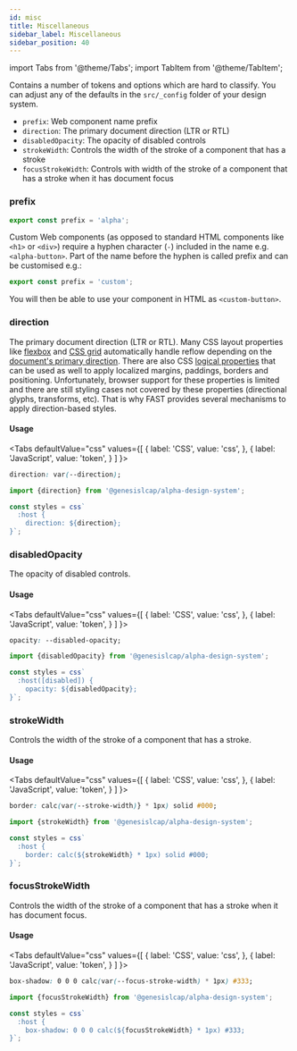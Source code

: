 ```yaml
---
id: misc
title: Miscellaneous
sidebar_label: Miscellaneous
sidebar_position: 40
---
```


import Tabs from '@theme/Tabs';
import TabItem from '@theme/TabItem';

Contains a number of tokens and options which are hard to classify. You can adjust any of the defaults in the `src/_config` folder of your design system.

* `prefix`: Web component name prefix
* `direction`: The primary document direction (LTR or RTL)
* `disabledOpacity`: The opacity of disabled controls
* `strokeWidth`: Controls the width of the stroke of a component that has a stroke
* `focusStrokeWidth`: Controls with width of the stroke of a component that has a stroke when it has document focus

### prefix

```ts
export const prefix = 'alpha';
```

Custom Web components (as opposed to standard HTML components like `<h1>` or `<div>`) require a hyphen character (`-`) included in the name e.g. `<alpha-button>`. Part of the name before the hyphen is called prefix and can be customised e.g.:

```ts
export const prefix = 'custom';
```

You will then be able to use your component in HTML as `<custom-button>`.

### direction

The primary document direction (LTR or RTL). Many CSS layout properties like [flexbox](https://developer.mozilla.org/en-US/docs/Web/CSS/CSS_Flexible_Box_Layout/Basic_Concepts_of_Flexbox) and [CSS grid](https://developer.mozilla.org/en-US/docs/Web/CSS/CSS_Grid_Layout/Basic_Concepts_of_Grid_Layout) automatically handle reflow depending on the [document's primary direction](https://www.w3.org/International/questions/qa-html-dir). There are also CSS [logical properties](https://developer.mozilla.org/en-US/docs/Web/CSS/CSS_Logical_Properties/Basic_concepts) that can be used as well to apply localized margins, paddings, borders and positioning. Unfortunately, browser support for these properties is limited and there are still styling cases not covered by these properties (directional glyphs, transforms, etc). That is why FAST provides several mechanisms to apply direction-based styles.

#### Usage

<Tabs
  defaultValue="css"
  values={[
    { label: 'CSS', value: 'css', },
    { label: 'JavaScript', value: 'token', }
  ]
}>
<TabItem value="css">

```css
direction: var(--direction);
```

</TabItem>
<TabItem value="token">

```ts
import {direction} from '@genesislcap/alpha-design-system';

const styles = css`
  :host {
    direction: ${direction};
}`;
```

</TabItem>
</Tabs>

### disabledOpacity

The opacity of disabled controls.

#### Usage

<Tabs
  defaultValue="css"
  values={[
    { label: 'CSS', value: 'css', },
    { label: 'JavaScript', value: 'token', }
  ]
}>
<TabItem value="css">

```css
opacity: --disabled-opacity;
```

</TabItem>
<TabItem value="token">

```ts
import {disabledOpacity} from '@genesislcap/alpha-design-system';

const styles = css`
  :host([disabled]) {
    opacity: ${disabledOpacity};
}`;
```

</TabItem>
</Tabs>


### strokeWidth

Controls the width of the stroke of a component that has a stroke.

#### Usage

<Tabs
  defaultValue="css"
  values={[
    { label: 'CSS', value: 'css', },
    { label: 'JavaScript', value: 'token', }
  ]
}>
<TabItem value="css">

```css
border: calc(var(--stroke-width)} * 1px) solid #000;
```

</TabItem>
<TabItem value="token">

```ts
import {strokeWidth} from '@genesislcap/alpha-design-system';

const styles = css`
  :host {
    border: calc(${strokeWidth} * 1px) solid #000;
}`;
```

</TabItem>
</Tabs>

### focusStrokeWidth

Controls the width of the stroke of a component that has a stroke when it has document focus.

#### Usage

<Tabs
  defaultValue="css"
  values={[
    { label: 'CSS', value: 'css', },
    { label: 'JavaScript', value: 'token', }
  ]
}>
<TabItem value="css">

```css
box-shadow: 0 0 0 calc(var(--focus-stroke-width) * 1px) #333;
```

</TabItem>
<TabItem value="token">

```ts
import {focusStrokeWidth} from '@genesislcap/alpha-design-system';

const styles = css`
  :host {
    box-shadow: 0 0 0 calc(${focusStrokeWidth} * 1px) #333;
}`;
```

</TabItem>
</Tabs>

